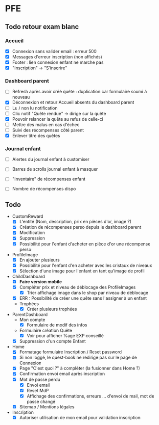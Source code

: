 # PFE

## Todo retour exam blanc

### Accueil
- [x] Connexion sans valider email : erreur 500
- [x] Messages d'erreur inscription (non affichés)
- [x] Footer : lien connexion enfant ne marche pas
- [x] "Inscription" -> "S'inscrire"

### Dashboard parent
- [ ] Refresh après avoir créé quête : duplication car formulaire soumi à nouveau
- [x] Déconnexion et retour Accueil absents du dashboard parent
- [ ] Lu / non lu notification
- [ ] Clic notif "Quête rendue" -> dirige sur la quête
- [x] Pouvoir relancer la quête au refus de celle-ci
- [ ] Mettre des malus en cas d'échec
- [ ] Suivi des récompenses côté parent
- [x] Enlever <a> titre des quêtes

### Journal enfant
- [ ] Alertes du journal enfant à customiser
- [ ] Barres de scrolls journal enfant à masquer
- [ ] "Inventaire" de récompenses enfant
- [ ] Nombre de récompenses dispo

    
## Todo
* CustomReward
    - [X] L'entité (Nom, description, prix en pièces d'or, image ?)
    - [X] Création de récompenses perso depuis le dashboard parent
    - [X] Modification
    - [X] Suppression
    - [X] Possibilité pour l'enfant d'acheter en pièce d'or une récompense perso
    
* ProfileImage
    - [X] En ajouter plusieurs
    - [X] Possibilité pour l'enfant d'en acheter avec les cristaux de niveaux
    - [X] Sélection d'une image pour l'enfant en tant qu'image de profil
        
* ChildDashboard
    - [X] **Faire version mobile**
    - [X] Compléter prix et niveau de déblocage des ProfileImages
        - [X] Trier affichage image dans le shop par niveau de déblocage
    - [X] ERR : Possibilité de créer une quête sans l'assigner  à un enfant
    
    - Trophées
        - [x] Créer plusieurs trophées

* ParentDashboard 
    - Mon compte
        - [X] Formulaire de modif des infos
    - Formulaire création Quête
        - [X] Voir pour afficher %age EXP conseillé
        
    - [X] Suppression d'un compte Enfant
        
* Home
    - [X] Formatage formulaire Inscription / Reset password
    - [X] Si non loggé, le quest-book ne redirige pas sur le page de Connexion
    - [X] Page "C'est quoi ?" à compléter (la fusionner dans Home ?)
    - [X] Confirmation envoi email après inscription
    - [X] Mot de passe perdu
        - [X] Envoi email
        - [X] Reset MdP
        - [X] Affichage des confirmations, erreurs ... d'envoi de mail, mot de passe changé
    - [x] Sitemap / Mentions légales
    
* Inscription
    - [X] Autoriser utilisation de mon email pour validation inscription